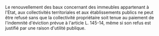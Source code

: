   
Le renouvellement des baux concernant des immeubles appartenant à l'Etat, aux collectivités territoriales et aux établissements publics ne peut être refusé sans que la collectivité propriétaire soit tenue au paiement de l'indemnité d'éviction prévue à l'article L. 145-14, même si son refus est justifié par une raison d'utilité publique.  

  
